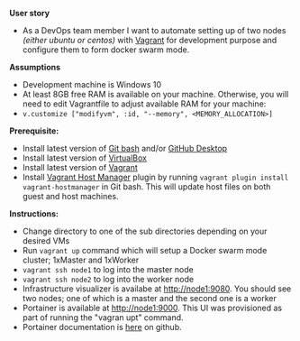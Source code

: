 **User story**
- As a DevOps team member I want to automate setting up of two nodes _(either ubuntu or centos)_ with [Vagrant](https://www.vagrantup.com/) for development purpose and configure them to form docker swarm mode.

**Assumptions**
- Development machine is Windows 10
-	At least 8GB free RAM is available on your machine. Otherwise, you will need to edit Vagrantfile to adjust available RAM for your machine:
  -	`v.customize ["modifyvm", :id, "--memory", <MEMORY_ALLOCATION>]`

**Prerequisite:**
-	Install latest version of  [Git bash](https://git-scm.com/downloads) and/or [GitHub Desktop](https://help.github.com/desktop/guides/getting-started/)
-	Install latest version of [VirtualBox](https://www.virtualbox.org/wiki/Downloads)
-	Install latest version of  [Vagrant](https://www.vagrantup.com/intro/getting-started/install.html)
-	Install [Vagrant Host Manager](https://github.com/devopsgroup-io/vagrant-hostmanager) plugin by running ```vagrant plugin install vagrant-hostmanager``` in Git bash. This will update host files on both guest and host machines.

**Instructions:**
- Change directory to one of the sub directories depending on your desired VMs
-	Run ```vagrant up``` command which will setup a Docker swarm mode cluster; 1xMaster and 1xWorker
  - ```vagrant ssh node1``` to log into the master node
  - ```vagrant ssh node2``` to log into the worker node
- Infrastructure visualizer is availabe at [http://node1:9080](http://node1:9080). You should see two nodes; one of which is a master and the second one is a worker
- Portainer is available at [http://node1:9000](http://node1:9000). This UI was provisioned as part of running the "vagran upt" command.
 - Portainer documentation is [here](https://hub.docker.com/r/portainer/portainer/) on github.
